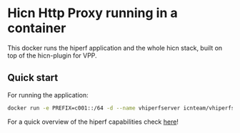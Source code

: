 # Hicn Http Proxy running in a container

This docker runs the hiperf application and the whole hicn stack, built on top of the hicn-plugin for VPP.

## Quick start

For running the application:

```bash
docker run -e PREFIX=c001::/64 -d --name vhiperfserver icnteam/vhiperfserver
```

For a quick overview of the hiperf capabilities check [here](https://github.com/FDio/hicn/tree/master/utils#hiperf "Hiperf")!
